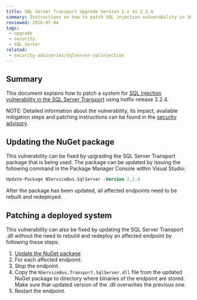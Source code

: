 ```yaml
---
title: SQL Server Transport Upgrade Version 2.x to 2.2.4
summary: Instructions on how to patch SQL injection vulnerability in SQL Server Transport version 2.x
reviewed: 2016-07-04
tags:
 - upgrade
 - security
 - SQL Server
related:
 - security-advisories/sqlserver-sqlinjection
---
```



## Summary

This document explains how to patch a system for [SQL injection vulnerability in the SQL Server Transport](https://github.com/Particular/NServiceBus.SqlServer/issues/272) using hotfix release 2.2.4.

NOTE: Detailed information about the vulnerability, its impact, available mitigation steps and patching instructions can be found in the [security advisory](/security-advisories/sqlserver-sqlinjection.md).

## Updating the NuGet package

This vulnerability can be fixed by upgrading the SQL Server Transport package that is being used. The package can be updated by issuing the following command in the Package Manager Console within Visual Studio:

```ps
Update-Package NServiceBus.SqlServer -Version 2.2.4
```

After the package has been updated, all affected endpoints need to be rebuilt and redeployed.

## Patching a deployed system

This vulnerability can also be fixed by updating the SQL Server Transport .dll without the need to rebuild and redeploy an affected endpoint by following these steps:

 1. [Update the NuGet package](#updating-the-nuget-package)
 1. For each affected endpoint:
  1. Stop the endpoint.
  1. Copy the `NServiceBus.Transport.SqlServer.dll` file from the updated NuGet package to directory where binaries of the endpoint are stored. Make sure that updated version of the .dll overwrites the previous one.
  1. Restart the endpoint.
